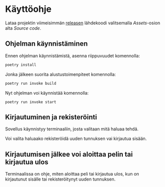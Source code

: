 # Käyttöohje

Lataa projektin viimeisimmän [releasen](https://github.com/Sippee/ot-harjoitustyo/releases/tag/latest) lähdekoodi valitsemalla _Assets_-osion alta _Source code_.

## Ohjelman käynnistäminen

Ennen ohjelman käynnistämistä, asenna riippuvuudet komennolla:

```bash
poetry install
```

Jonka jälkeen suorita alustustoimenpiteet komennolla:

```bash
poetry run invoke build
```

Nyt ohjelman voi käynnistää komennolla:

```
poetry run invoke start
```

## Kirjautuminen ja rekisteröinti

Sovellus käynnistyy terminaaliin, josta valitaan mitä haluaa tehdä.

Voi valita haluaako rekisteröidä uuden tunnuksen vai kirjautua sisään.


## Kirjautumisen jälkee voi aloittaa pelin tai kirjautua ulos

Terminaalissa on ohje, miten aloittaa peli tai kirjautua ulos, kun on kirjautunut sisälle tai rekisteröitynyt uuden tunnuksen.

